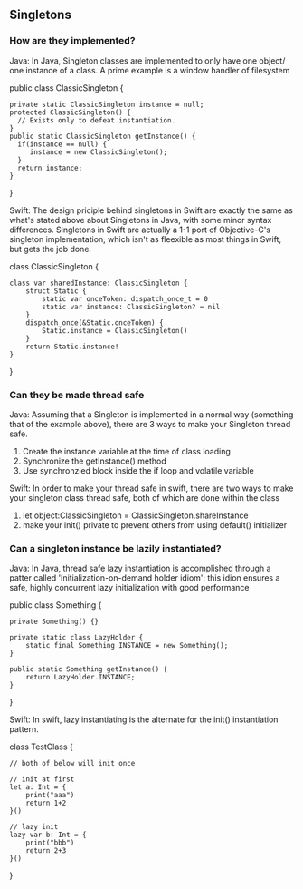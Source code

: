 ## Singletons

### How are they implemented?

Java: In Java, Singleton classes are implemented to only have one object/ one instance of a class. A prime example is a window handler of filesystem

public class ClassicSingleton {

	private static ClassicSingleton instance = null;
    protected ClassicSingleton() {
      // Exists only to defeat instantiation.
    }
    public static ClassicSingleton getInstance() {
      if(instance == null) {
         instance = new ClassicSingleton();
      }
      return instance;
    }

}

Swift: The design priciple behind singletons in Swift are exactly the same as what's stated above about Singletons in Java, with some minor syntax differences. Singletons in Swift are actually a 1-1 port of Objective-C's singleton implementation, which isn't as fleexible as most things in Swift, but gets the job done.

class ClassicSingleton {

    class var sharedInstance: ClassicSingleton {
        struct Static {
            static var onceToken: dispatch_once_t = 0
            static var instance: ClassicSingleton? = nil
        }
        dispatch_once(&Static.onceToken) {
            Static.instance = ClassicSingleton()
        }
        return Static.instance!
    }

}

### Can they be made thread safe

Java: Assuming that a Singleton is implemented in a normal way (something that of the example above), there are 3 ways to make your Singleton thread safe.

1) Create the instance variable at the time of class loading
2) Synchronize the getInstance() method
3) Use synchronzied block inside the if loop and volatile variable


Swift: In order to make your thread safe in swift, there are two ways to make your singleton class thread safe, both of which are done within the class

1) let object:ClassicSingleton = ClassicSingleton.shareInstance
2) make your init() private to prevent others from using default() initializer 

### Can a singleton instance be lazily instantiated?

Java: In Java, thread safe lazy instantiation is accomplished through a patter called 'Initialization-on-demand holder idiom': this idion ensures a safe, highly concurrent lazy initialization with good performance

public class Something {

    private Something() {}

    private static class LazyHolder {
        static final Something INSTANCE = new Something();
    }

    public static Something getInstance() {
        return LazyHolder.INSTANCE;
    }
}


Swift: In swift, lazy instantiating is the alternate for the init() instantiation pattern. 

class TestClass {

    // both of below will init once
    
    // init at first
    let a: Int = {
        print("aaa")
        return 1+2
    }()
    
    // lazy init
    lazy var b: Int = {
        print("bbb")
        return 2+3
    }()
}



